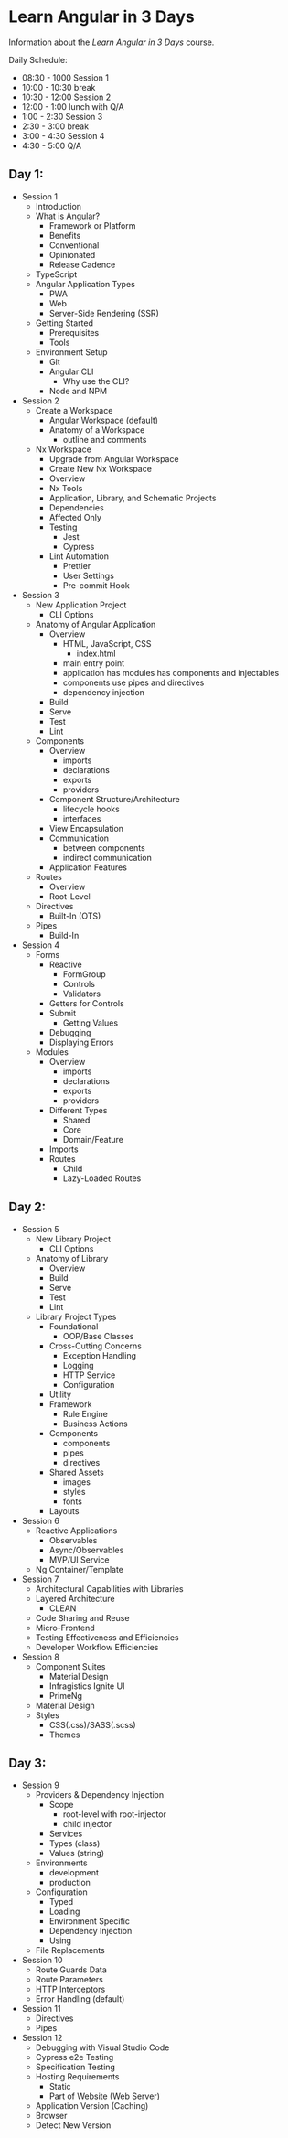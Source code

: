 # Learn Angular in 3 Days

Information about the *Learn Angular in 3 Days* course.

Daily Schedule:

- 08:30 - 1000 Session 1
- 10:00 - 10:30 break
- 10:30 - 12:00 Session 2
- 12:00 - 1:00 lunch with Q/A
- 1:00 - 2:30 Session 3
- 2:30 - 3:00 break
- 3:00 - 4:30 Session 4
- 4:30 - 5:00 Q/A

## Day 1:

- Session 1
  - Introduction
  - What is Angular?
    - Framework or Platform
    - Benefits
    - Conventional
    - Opinionated
    - Release Cadence
  - TypeScript
  - Angular Application Types
    - PWA
    - Web
    - Server-Side Rendering (SSR)
  - Getting Started
    - Prerequisites
    - Tools
  - Environment Setup
    - Git
    - Angular CLI
      - Why use the CLI?
    - Node and NPM
- Session 2
  - Create a Workspace
    - Angular Workspace (default)
    - Anatomy of a Workspace
      - outline and comments
  - Nx Workspace
    - Upgrade from Angular Workspace
    - Create New Nx Workspace
    - Overview
    - Nx Tools
    - Application, Library, and Schematic Projects
    - Dependencies
    - Affected Only
    - Testing
      - Jest
      - Cypress
    - Lint Automation
      - Prettier
      - User Settings
      - Pre-commit Hook
- Session 3
  - New Application Project
    - CLI Options
  - Anatomy of Angular Application
    - Overview
      - HTML, JavaScript, CSS
        - index.html
      - main entry point
      - application has modules has components and injectables
      - components use pipes and directives
      - dependency injection
    - Build
    - Serve
    - Test
    - Lint
  - Components
    - Overview
      - imports
      - declarations
      - exports
      - providers
    - Component Structure/Architecture
      - lifecycle hooks
      - interfaces
    - View Encapsulation
    - Communication
      - between components
      - indirect communication
    - Application Features
  - Routes
    - Overview
    - Root-Level
  - Directives
    - Built-In (OTS)
  - Pipes
    - Build-In
- Session 4
  - Forms
    - Reactive
      - FormGroup
      - Controls
      - Validators
    - Getters for Controls
    - Submit
      - Getting Values
    - Debugging
    - Displaying Errors
  - Modules
    - Overview
      - imports
      - declarations
      - exports
      - providers
    - Different Types
      - Shared
      - Core
      - Domain/Feature
    - Imports
    - Routes
      - Child
      - Lazy-Loaded Routes

## Day 2:

- Session 5
  - New Library Project
    - CLI Options
  - Anatomy of Library
    - Overview
    - Build
    - Serve
    - Test
    - Lint
  - Library Project Types
    - Foundational
      - OOP/Base Classes
    - Cross-Cutting Concerns
      - Exception Handling
      - Logging
      - HTTP Service
      - Configuration
    - Utility
    - Framework
      - Rule Engine
      - Business Actions
    - Components
      - components
      - pipes
      - directives
    - Shared Assets
      - images
      - styles
      - fonts
    - Layouts
- Session 6
  - Reactive Applications
    - Observables
    - Async/Observables
    - MVP/UI Service
  - Ng Container/Template
- Session 7
  - Architectural Capabilities with Libraries
  - Layered Architecture
    - CLEAN
  - Code Sharing and Reuse
  - Micro-Frontend
  - Testing Effectiveness and Efficiencies
  - Developer Workflow Efficiencies
- Session 8
  - Component Suites
    - Material Design
    - Infragistics Ignite UI
    - PrimeNg
  - Material Design
  - Styles 
    - CSS(.css)/SASS(.scss)
    - Themes

## Day 3:

- Session 9
  - Providers & Dependency Injection
    - Scope
      - root-level with root-injector
      - child injector
    - Services
    - Types (class)
    - Values (string)
  - Environments
    - development
    - production
  - Configuration
    - Typed
    - Loading
    - Environment Specific
    - Dependency Injection
    - Using
  - File Replacements
- Session 10
  - Route Guards Data
  - Route Parameters
  - HTTP Interceptors
  - Error Handling (default)
- Session 11
  - Directives
  - Pipes
- Session 12
  - Debugging with Visual Studio Code
  - Cypress e2e Testing
  - Specification Testing
  - Hosting Requirements
    - Static
    - Part of Website (Web Server)
  - Application Version (Caching)
   - Browser
   - Detect New Version
